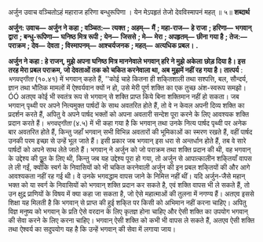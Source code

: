  

अर्जुन उवाच वञ्चितोऽहं महाराज हरिणा बन्धुरूपिणा । येन मेऽपहृतं तेजो देवविस्मापनं महत् ॥ ५॥ **शब्दार्थ** 

**अर्जुन: उवाच—** **अर्जुन ने कहा** **; वञ्चित:—** **त्यक्त** **; अहम्—** **मैं** **; महा-राज—** **हे राजा** **; हरिणा—** **भगवान् द्वारा** **; बन्धु-रूपिणा—** **घनिष्ठ मित्र रूपी** **; येन—** **जिससे** **; मे—** **मेरा** **; अपहृतम्—** **छीना गया है** **; तेज:—** **पराक्रम** **; देव—** **देवता** **; विस्मापनम्—** **आश्चर्यजनक** **; महत्—** **अत्यधिक प्रबल।** **.** 

**अर्जुन ने कहा : हे राजन्, मुझे अपना घनिष्ठ मित्र माननेवाले भगवान् हरि ने मुझे अकेला** **छोड़ दिया है। इस तरह मेरा प्रबल पराक्रम, जो देवताओं तक को चकित करनेवाला था, अब** **मुझमें नहीं रह गया है।** **तात्पर्य** : *भगवद्गीता* (१०.४१) में भगवान् कहते हैं, ''कोई चाहे कितना ही शकि्तशाली तथा सश्पत्ति, बल, सौन्दर्य, ज्ञान तथा भौतिक मामलों में ऐश्वर्यवान क्यों न हो, उसे मेरी पूर्ण शक्ति का एक तुच्छ अंश-स्वरूप समझो।ÓÓ अतएव कोई भी स्वतंत्र रूप से भगवान् से शक्ति प्राप्त किये बिना शक्तिमान नहीं हो सकता। जब भगवान् पृथ्वी पर अपने नित्यमुक्त पार्षदों के साथ अवतरित होते हैं, तो वे न केवल अपनी दिव्य शक्ति का प्रदर्शन करते हैं, अपितु वे अपने पार्षद भक्तों को अपना अवतारी सन्देश पूरा करने के लिए आवश्यक शक्ति प्रदान करते हैं। *भगवद्गीता* (४.५) में भी कहा गया है कि भगवान् तथा उनके नित्य पार्षद पृथ्वी पर अनेक बार अवतरित होते हैं, किन्तु जहाँ भगवान् सभी विभिन्न अवतारों की भूमिकाओं का स्मरण रखते हैं, वहीं पार्षद उनकी परम इच्छा से उन्हें भूल जाते हैं। इसी प्रकार जब भगवान् इस धरा से अन्तर्धान होते हैं, तब वे सारे पार्षदों को अपने साथ लेते जाते हैं। भगवान् ने अर्जुन को जो पराक्रम तथा शक्ति प्रदान की थी, वह भगवान् के उद्देश्य की पूॢत के लिए थी, किन्तु जब यह उद्देश्य पूरा हो गया, तो अर्जुन से आपात्कालीन शकि्तयाँ वापस ले ली गईं, क्योंकि स्वर्ग के निवासियों को भी चकित करनेवाली अर्जुन की इन प्रबल शकि्तयों की और आगे आवश्यकता नहीं रह गई थी। वे उनके भगवद्धाम वापस जाने के निमित्त नहीं थीं। यदि अर्जुन-जैसे महान् भक्त को या स्वर्ग के निवासियों को भगवान् शक्ति प्रदान कर सकते है, एवं शक्ति वापस भी ले सकते हैं, तो उन क्षुद्र प्राणियों के विषय में क्या कहा जा सकता है, जो ऐसे महात्माओं की तुलना में नगण्य हैं। अतएव इससे शिक्षा यह मिलती है कि भगवान् से प्राप्त की हुई शकि्त पर किसी को अभिमान नहीं करना चाहिए। अपितु विज्ञ मनुष्य को भगवान् के प्रति ऐसे वरदान के लिए कृतज्ञ होना चाहिए और ऐसी शक्ति का उपयोग भगवान् की सेवा करने के लिए करना चाहिए। भगवान् ऐसी शक्ति को कभी भी वापस ले सकते हैं, अतएव ऐसी शक्ति तथा ऐश्वर्य का सदुपयोग यह है कि उन्हें भगवान् की सेवा में लगाया जाय। 